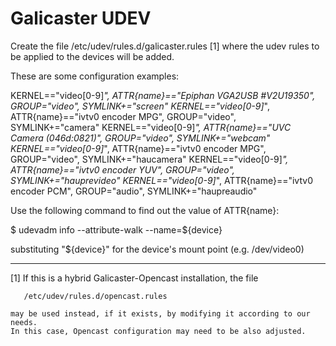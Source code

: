Galicaster UDEV
===============

Create the file /etc/udev/rules.d/galicaster.rules [1] where the udev rules to be applied to the devices will be added.

These are some configuration examples:

KERNEL=="video[0-9]*", ATTR{name}=="Epiphan VGA2USB #V2U19350", GROUP="video", SYMLINK+="screen"
KERNEL=="video[0-9]*", ATTR{name}=="ivtv0 encoder MPG", GROUP="video", SYMLINK+="camera"
KERNEL=="video[0-9]*", ATTR{name}=="UVC Camera (046d:0821)", GROUP="video", SYMLINK+="webcam"
KERNEL=="video[0-9]*", ATTR{name}=="ivtv0 encoder MPG", GROUP="video", SYMLINK+="haucamera"
KERNEL=="video[0-9]*", ATTR{name}=="ivtv0 encoder YUV", GROUP="video", SYMLINK+="hauprevideo"
KERNEL=="video[0-9]*", ATTR{name}=="ivtv0 encoder PCM", GROUP="audio", SYMLINK+="haupreaudio"

Use the following command to find out the value of ATTR{name}:
   
   $ udevadm info --attribute-walk --name=${device}

substituting "${device}" for the device's mount point (e.g. /dev/video0)


------------------------------------------------
[1] If this is a hybrid Galicaster-Opencast installation, the file 

       /etc/udev/rules.d/opencast.rules

    may be used instead, if it exists, by modifying it according to our needs.
    In this case, Opencast configuration may need to be also adjusted.
